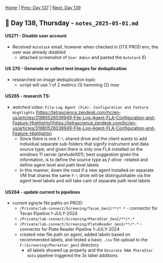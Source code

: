 [Home](../../main.md) | [Prev: Day 137](../04/notes_2025-04-30.md) | [Next: Day 139](./notes_2025-05-02.md)

## 📝 Day 138, Thursday - `notes_2025-05-01.md`

#### US271 - Disable user account
- Received `Autotask` email, however when checked in DTX PROD env, the user was already disabled
    * attached screenshot of `User Admin` and pasted the `Autotask` ID


#### US 270 - Generate or collect test images for deduplication
- researched on image deduplication topic
    * script will use 1 of 2 metrics (1) hamming (2) mse


#### US265 - research TS:
- *watched video*: `File-Log Agent (FLA): Configuration and Feature Highlights`
[https://tetrascience.zendesk.com/hc/en-us/articles/31980526039949-File-Log-Agent-FLA-Configuration-and-Feature-Highlights](https://tetrascience.zendesk.com/hc/en-us/articles/31980526039949-File-Log-Agent-FLA-Configuration-and-Feature-Highlights)
    * Since there is one `F:\` shared drive and the client wants to add individual separate sub-folders that signify instrument and data source type; and given there is only one FLA installed on the windows 11 server (preludeX01); best suggestion given the information, is to define the source type as *f-drive* -related and define agent level and path level labels
    * In this manner, down the road if a new agent installed on separate VM that shares the same `F:\` drive will be distinguishable via the agent level labels and will take care of separate path level labels

#### US264 - update current ts pipelines
- current egnyte file paths on PROD:
    * `/Private/lab-connect/Screening/Tecan_Gen2/**/*.*`  - connector for Tecan Pipeline 1-JULY-2024
    * `/Private/lab-connect/Screening/PheraStar_Gen2/**/*.*`
    * `/Private/lab-connect/Screening/PlateReader_Gen2/**/*.*` - connector for Plate Reader Pipeline 1-JULY-2024
    * created new file path on agent, added labels based on recommended labels, and tested a basic `.csv` file upload to the `F:\Screening\Pherastar_gen2` directory 
        * all labels showed up properly and the `Decorate RAW PheraStar data` pipeline triggered the 3x label additions
